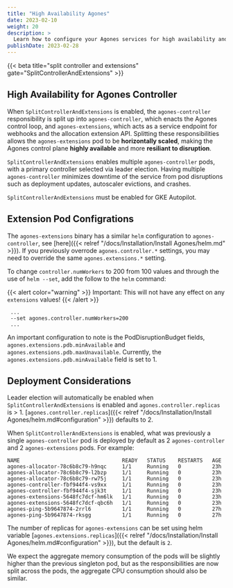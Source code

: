 ```yaml
---
title: "High Availability Agones"
date: 2023-02-10
weight: 20
description: >
  Learn how to configure your Agones services for high availability and resiliancy to disruptions.
publishDate: 2023-02-28
---
```


{{< beta title="split controller and extensions" gate="SplitControllerAndExtensions" >}}

## High Availability for Agones Controller

When `SplitControllerAndExtensions` is enabled, the `agones-controller` responsibility is split up into `agones-controller`, which enacts the Agones control loop, and `agones-extensions`, which acts as a service endpoint for webhooks and the allocation extension API. Splitting these responsibilities allows the `agones-extensions` pod to be **horizontally scaled**, making the Agones control plane **highly available** and more **resiliant to disruption**.

`SplitControllerAndExtensions` enables multiple `agones-controller` pods, with a primary controller selected via leader election. Having multiple `agones-controller` minimizes downtime of the service from pod disruptions such as deployment updates, autoscaler evictions, and crashes.

`SplitControllerAndExtensions` must be enabled for GKE Autopilot.

## Extension Pod Configrations 

The `agones-extensions` binary has a similar `helm` configuration to `agones-controller`, see [here]({{< relref "/docs/Installation/Install Agones/helm.md" >}}). If you previously overrode `agones.controller.*` settings, you may need to override the same `agones.extensions.*` setting.

To change `controller.numWorkers` to 200 from 100 values and through the use of `helm --set`, add the follow to the `helm` command:

{{< alert color="warning" >}} Important: This will not have any effect on any `extensions` values! {{< /alert >}}
```
 ...
 --set agones.controller.numWorkers=200
 ...
```

An important configuration to note is the PodDisruptionBudget fields, `agones.extensions.pdb.minAvailable` and `agones.extensions.pdb.maxUnavailable`. Currently, the `agones.extensions.pdb.minAvailable` field is set to 1. 

## Deployment Considerations

Leader election will automatically be enabled when `SplitControllerAndExtensions` is enabled and `agones.controller.replicas` is > 1. [`agones.controller.replicas`]({{< relref "/docs/Installation/Install Agones/helm.md#configuration" >}}) defaults to 2.

When `SplitControllerAndExtensions` is enabled, what was previously a single `agones-controller` pod is deployed by default as 2 `agones-controller` and 2 `agones-extensions` pods. For example:

```
NAME                                 READY   STATUS    RESTARTS   AGE
agones-allocator-78c6b8c79-h9nqc     1/1     Running   0          23h
agones-allocator-78c6b8c79-l2bzp     1/1     Running   0          23h
agones-allocator-78c6b8c79-rw75j     1/1     Running   0          23h
agones-controller-fbf944f4-vs9xx     1/1     Running   0          23h
agones-controller-fbf944f4-sjk3t     1/1     Running   0          23h
agones-extensions-5648fc7dcf-hm6lk   1/1     Running   0          23h
agones-extensions-5648fc7dcf-qbc6h   1/1     Running   0          23h
agones-ping-5b9647874-2rrl6          1/1     Running   0          27h
agones-ping-5b9647874-rksgg          1/1     Running   0          27h
```

The number of replicas for `agones-extensions` can be set using helm variable [`agones.extensions.replicas`]({{< relref "/docs/Installation/Install Agones/helm.md#configuration" >}}), but the default is `2`. 

We expect the aggregate memory consumption of the pods will be slightly higher than the previous singleton pod, but as the responsibilities are now split across the pods, the aggregate CPU consumption should also be similar.
